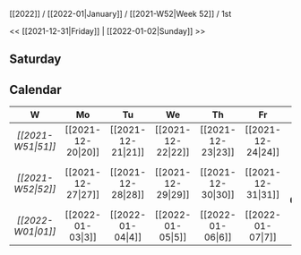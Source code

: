 [[2022]] / [[2022-01|January]] / [[2021-W52|Week 52]] / 1st

<<  [[2021-12-31|Friday]]   |  [[2022-01-02|Sunday]]   >>︎

## Saturday

## Calendar
| W  | Mo | Tu | We | Th | Fr | Sa | Su |
|:--:|:--:|:--:|:--:|:--:|:--:|:--:|:--:|
| *[[2021-W51\|51]]* | [[2021-12-20\|20]] | [[2021-12-21\|21]] | [[2021-12-22\|22]] | [[2021-12-23\|23]] | [[2021-12-24\|24]] | [[2021-12-25\|25]] | [[2021-12-26\|26]] |
| *[[2021-W52\|52]]* | [[2021-12-27\|27]] | [[2021-12-28\|28]] | [[2021-12-29\|29]] | [[2021-12-30\|30]] | [[2021-12-31\|31]] | ==**[[2022-01-01\|1]]**==  | [[2022-01-02\|2]]  |
| *[[2022-W01\|01]]* | [[2022-01-03\|3]]  | [[2022-01-04\|4]]  | [[2022-01-05\|5]]  | [[2022-01-06\|6]]  | [[2022-01-07\|7]]  | [[2022-01-08\|8]]  | [[2022-01-09\|9]]  |
